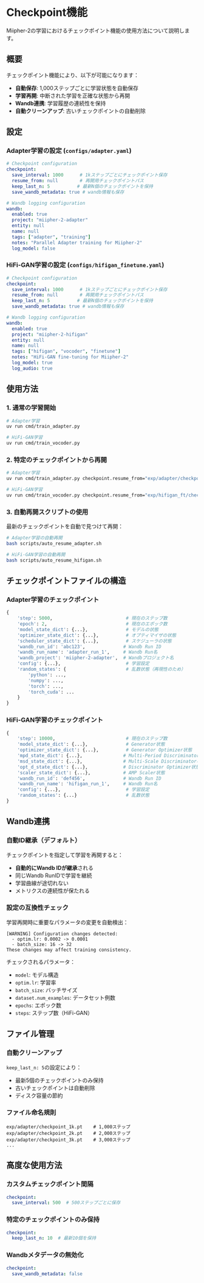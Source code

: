 # Checkpoint機能

Miipher-2の学習におけるチェックポイント機能の使用方法について説明します。

## 概要

チェックポイント機能により、以下が可能になります：

- **自動保存**: 1,000ステップごとに学習状態を自動保存
- **学習再開**: 中断された学習を正確な状態から再開
- **Wandb連携**: 学習履歴の連続性を保持
- **自動クリーンアップ**: 古いチェックポイントの自動削除

## 設定

### Adapter学習の設定 (`configs/adapter.yaml`)

```yaml
# Checkpoint configuration
checkpoint:
  save_interval: 1000      # 1kステップごとにチェックポイント保存
  resume_from: null        # 再開用チェックポイントパス
  keep_last_n: 5          # 最新N個のチェックポイントを保持
  save_wandb_metadata: true # wandb情報も保存

# Wandb logging configuration
wandb:
  enabled: true
  project: "miipher-2-adapter"
  entity: null
  name: null
  tags: ["adapter", "training"]
  notes: "Parallel Adapter training for Miipher-2"
  log_model: false
```

### HiFi-GAN学習の設定 (`configs/hifigan_finetune.yaml`)

```yaml
# Checkpoint configuration
checkpoint:
  save_interval: 1000      # 1kステップごとにチェックポイント保存
  resume_from: null        # 再開用チェックポイントパス
  keep_last_n: 5          # 最新N個のチェックポイントを保持
  save_wandb_metadata: true # wandb情報も保存

# Wandb logging configuration
wandb:
  enabled: true
  project: "miipher-2-hifigan"
  entity: null
  name: null
  tags: ["hifigan", "vocoder", "finetune"]
  notes: "HiFi-GAN fine-tuning for Miipher-2"
  log_model: true
  log_audio: true
```

## 使用方法

### 1. 通常の学習開始

```bash
# Adapter学習
uv run cmd/train_adapter.py

# HiFi-GAN学習
uv run cmd/train_vocoder.py
```

### 2. 特定のチェックポイントから再開

```bash
# Adapter学習
uv run cmd/train_adapter.py checkpoint.resume_from="exp/adapter/checkpoint_5k.pt"

# HiFi-GAN学習
uv run cmd/train_vocoder.py checkpoint.resume_from="exp/hifigan_ft/checkpoint_10k.pt"
```

### 3. 自動再開スクリプトの使用

最新のチェックポイントを自動で見つけて再開：

```bash
# Adapter学習の自動再開
bash scripts/auto_resume_adapter.sh

# HiFi-GAN学習の自動再開
bash scripts/auto_resume_hifigan.sh
```



## チェックポイントファイルの構造

### Adapter学習のチェックポイント

```python
{
    'step': 5000,                           # 現在のステップ数
    'epoch': 2,                             # 現在のエポック数
    'model_state_dict': {...},              # モデルの状態
    'optimizer_state_dict': {...},          # オプティマイザの状態
    'scheduler_state_dict': {...},          # スケジューラの状態
    'wandb_run_id': 'abc123',              # Wandb Run ID
    'wandb_run_name': 'adapter_run_1',     # Wandb Run名
    'wandb_project': 'miipher-2-adapter',  # Wandbプロジェクト名
    'config': {...},                        # 学習設定
    'random_states': {                      # 乱数状態（再現性のため）
        'python': ...,
        'numpy': ...,
        'torch': ...,
        'torch_cuda': ...
    }
}
```

### HiFi-GAN学習のチェックポイント

```python
{
    'step': 10000,                          # 現在のステップ数
    'model_state_dict': {...},              # Generator状態
    'optimizer_state_dict': {...},          # Generator Optimizer状態
    'mpd_state_dict': {...},               # Multi-Period Discriminator状態
    'msd_state_dict': {...},               # Multi-Scale Discriminator状態
    'opt_d_state_dict': {...},             # Discriminator Optimizer状態
    'scaler_state_dict': {...},            # AMP Scaler状態
    'wandb_run_id': 'def456',              # Wandb Run ID
    'wandb_run_name': 'hifigan_run_1',     # Wandb Run名
    'config': {...},                        # 学習設定
    'random_states': {...}                  # 乱数状態
}
```

## Wandb連携

### 自動ID継承（デフォルト）

チェックポイントを指定して学習を再開すると：

- **自動的にWandb IDが継承**される
- 同じWandb RunIDで学習を継続
- 学習曲線が途切れない
- メトリクスの連続性が保たれる

### 設定の互換性チェック

学習再開時に重要なパラメータの変更を自動検出：

```
[WARNING] Configuration changes detected:
  - optim.lr: 0.0002 -> 0.0001
  - batch_size: 16 -> 32
These changes may affect training consistency.
```

チェックされるパラメータ：
- `model`: モデル構造
- `optim.lr`: 学習率
- `batch_size`: バッチサイズ
- `dataset.num_examples`: データセット例数
- `epochs`: エポック数
- `steps`: ステップ数（HiFi-GAN）

## ファイル管理

### 自動クリーンアップ

`keep_last_n: 5`の設定により：

- 最新5個のチェックポイントのみ保持
- 古いチェックポイントは自動削除
- ディスク容量の節約

### ファイル命名規則

```
exp/adapter/checkpoint_1k.pt    # 1,000ステップ
exp/adapter/checkpoint_2k.pt    # 2,000ステップ
exp/adapter/checkpoint_3k.pt    # 3,000ステップ
...
```

## 高度な使用方法

### カスタムチェックポイント間隔

```yaml
checkpoint:
  save_interval: 500  # 500ステップごとに保存
```

### 特定のチェックポイントのみ保持

```yaml
checkpoint:
  keep_last_n: 10  # 最新10個を保持
```

### Wandbメタデータの無効化

```yaml
checkpoint:
  save_wandb_metadata: false
```
